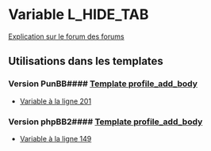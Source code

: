 # Variable L_HIDE_TAB
[Explication sur le forum des forums](http://forum.forumactif.com/t294113-listing-des-variables#L_HIDE_TAB)
## Utilisations dans les templates
### Version PunBB#### [Template profile_add_body](punbb/profile_add_body.md)
* [Variable à la ligne 201](../punbb/profile_add_body.tpl#L201)
### Version phpBB2#### [Template profile_add_body](subsilver/profile_add_body.md)
* [Variable à la ligne 149](../subsilver/profile_add_body.tpl#L149)